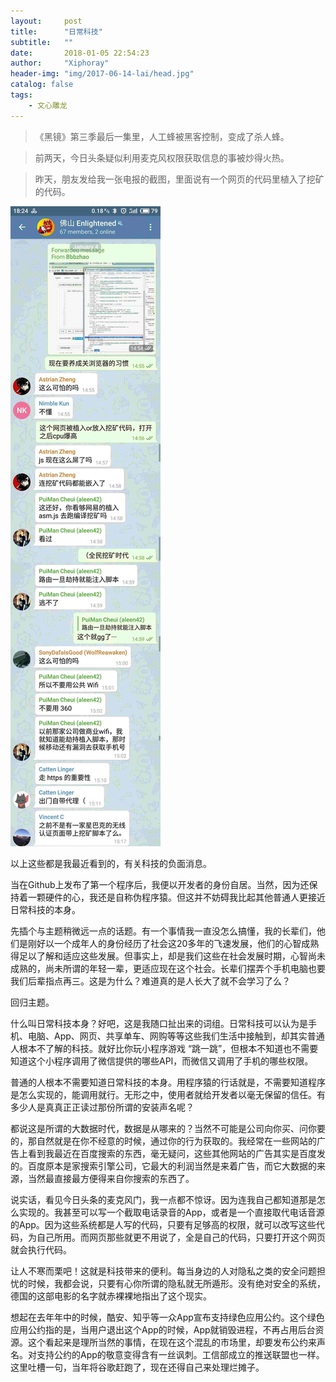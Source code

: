 ```yaml
---
layout:     post
title:      "日常科技"
subtitle:   "" 
date:       2018-01-05 22:54:23
author:     "Xiphoray"
header-img: "img/2017-06-14-lai/head.jpg"
catalog: false
tags:     
    - 文心雕龙
---
```



> 《黑镜》第三季最后一集里，人工蜂被黑客控制，变成了杀人蜂。

> 前两天，今日头条疑似利用麦克风权限获取信息的事被炒得火热。

> 昨天，朋友发给我一张电报的截图，里面说有一个网页的代码里植入了挖矿的代码。

![img](/img/2018-01-05-ri/1.jpg)

以上这些都是我最近看到的，有关科技的负面消息。

当在Github上发布了第一个程序后，我便以开发者的身份自居。当然，因为还保持着一颗硬件的心，我还是自称伪程序猿。但这并不妨碍我比起其他普通人更接近日常科技的本身。

先插个与主题稍微远一点的话题。有一个事情我一直没怎么搞懂，我的长辈们，他们是刚好以一个成年人的身份经历了社会这20多年的飞速发展，他们的心智成熟得足以了解和适应这些发展。但事实上，却是我们这些在社会发展时期，心智尚未成熟的，尚未所谓的年轻一辈，更适应现在这个社会。长辈们摆弄个手机电脑也要我们后辈指点再三。这是为什么？难道真的是人长大了就不会学习了么？

回归主题。

什么叫日常科技本身？好吧，这是我随口扯出来的词组。日常科技可以认为是手机、电脑、App、网页、共享单车、网购等等这些我们生活中接触到，却其实普通人根本不了解的科技。就好比你玩小程序游戏 “跳一跳”，但根本不知道也不需要知道这个小程序调用了微信提供的哪些API，而微信又调用了手机的哪些权限。

普通的人根本不需要知道日常科技的本身。用程序猿的行话就是，不需要知道程序是怎么实现的，能调用就行。无形之中，使用者就给开发者以毫无保留的信任。有多少人是真真正正读过那份所谓的安装声名呢？

都说这是所谓的大数据时代，数据是从哪来的？当然不可能是公司向你买、问你要的，那自然就是在你不经意的时候，通过你的行为获取的。我经常在一些网站的广告上看到我最近在百度搜索的东西，毫无疑问，这些其他网站的广告其实是百度发的。百度原本是家搜索引擎公司，它最大的利润当然是来着广告，而它大数据的来源，当然最直接最方便得来自你搜索的东西了。

说实话，看见今日头条的麦克风门，我一点都不惊讶。因为连我自己都知道那是怎么实现的。我甚至可以写一个截取电话录音的App，或者是一个直接取代电话音源的App。因为这些系统都是人写的代码，只要有足够高的权限，就可以改写这些代码，为自己所用。而网页那些就更不用说了，全是自己的代码，只要打开这个网页就会执行代码。

让人不寒而栗吧！这就是科技带来的便利。每当身边的人对隐私之类的安全问题担忧的时候，我都会说，只要有心你所谓的隐私就无所遁形。没有绝对安全的系统，德国的这部电影的名字就赤裸裸地指出了这个现实。

想起在去年年中的时候，酷安、知乎等一众App宣布支持绿色应用公约。这个绿色应用公约指的是，当用户退出这个App的时候，App就销毁进程，不再占用后台资源。这个看起来是理所当然的事情，在现在这个混乱的市场里，却要发布公约来声名。对支持公约的App的敬意变得含有一丝讽刺。工信部成立的推送联盟也一样。这里吐槽一句，当年将谷歌赶跑了，现在还得自己来处理烂摊子。



